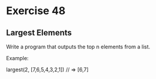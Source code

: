 # Exercise 48

## Largest Elements

Write a program that outputs the top n elements from a list.

Example:

largest(2, [7,6,5,4,3,2,1])
// => [6,7]

